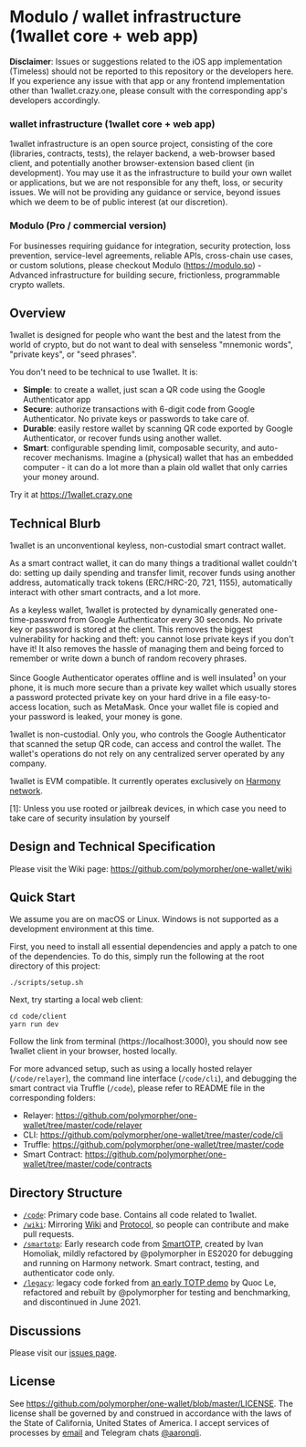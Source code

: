 # Modulo / wallet infrastructure (1wallet core + web app)

**Disclaimer**: Issues or suggestions related to the iOS app implementation (Timeless) should not be reported to this repository or the developers here. If you experience any issue with that app or any frontend implementation other than 1wallet.crazy.one, please consult with the corresponding app's developers accordingly.  

### wallet infrastructure (1wallet core + web app)

1wallet infrastructure is an open source project, consisting of the core (libraries, contracts, tests), the relayer backend, a web-browser based client, and potentially another browser-extension based client (in development). You may use it as the infrastructure to build your own wallet or applications, but we are not responsible for any theft, loss, or security issues. We will not be providing any guidance or service, beyond issues which we deem to be of public interest (at our discretion).

### Modulo (Pro / commercial version)

For businesses requiring guidance for integration, security protection, loss prevention, service-level agreements, reliable APIs, cross-chain use cases, or custom solutions, please checkout Modulo (https://modulo.so) - Advanced infrastructure for building secure, frictionless, programmable crypto wallets. 

## Overview

1wallet is designed for people who want the best and the latest from the world of crypto, but do not want to deal with senseless "mnemonic words", "private keys", or "seed phrases". 

You don't need to be technical to use 1wallet. It is:

- **Simple**: to create a wallet, just scan a QR code using the Google Authenticator app
- **Secure**: authorize transactions with 6-digit code from Google Authenticator. No private keys or passwords to take care of.
- **Durable**: easily restore wallet by scanning QR code exported by Google Authenticator, or recover funds using another wallet.
- **Smart**: configurable spending limit, composable security, and auto-recover mechanisms. Imagine a (physical) wallet that has an embedded computer - it can do a lot more than a plain old wallet that only carries your money around.   

Try it at https://1wallet.crazy.one

## Technical Blurb

1wallet is an unconventional keyless, non-custodial smart contract wallet. 

As a smart contract wallet, it can do many things a traditional wallet couldn't do: setting up daily spending and transfer limit, recover funds using another address, automatically track tokens (ERC/HRC-20, 721, 1155), automatically interact with other smart contracts, and a lot more. 

As a keyless wallet, 1wallet is protected by dynamically generated one-time-password from Google Authenticator every 30 seconds. No private key or password is stored at the client. This removes the biggest vulnerability for hacking and theft: you cannot lose private keys if you don't have it! It also removes the hassle of managing them and being forced to remember or write down a bunch of random recovery phrases.

Since Google Authenticator operates offline and is well insulated<sup>1</sup> on your phone, it is much more secure than a private key wallet which usually stores a password protected private key on your hard drive in a file easy-to-access location, such as MetaMask. Once your wallet file is copied and your password is leaked, your money is gone.

1wallet is non-custodial. Only you, who controls the Google Authenticator that scanned the setup QR code, can access and control the wallet. The wallet's operations do not rely on any centralized server operated by any company.

1wallet is EVM compatible. It currently operates exclusively on [Harmony network](https://harmony.one).

[1]: Unless you use rooted or jailbreak devices, in which case you need to take care of security insulation by yourself

## Design and Technical Specification

Please visit the Wiki page: https://github.com/polymorpher/one-wallet/wiki

## Quick Start

We assume you are on macOS or Linux. Windows is not supported as a development environment at this time. 

First, you need to install all essential dependencies and apply a patch to one of the dependencies. To do this, simply run the following at the root directory of this project:

```
./scripts/setup.sh
```

Next, try starting a local web client:

```
cd code/client
yarn run dev
```

Follow the link from terminal (https://localhost:3000), you should now see 1wallet client in your browser, hosted locally.  

For more advanced setup, such as using a locally hosted relayer (`/code/relayer`), the command line interface (`/code/cli`), and debugging the smart contract via Truffle (`/code`), please refer to README file in the corresponding folders:

- Relayer: https://github.com/polymorpher/one-wallet/tree/master/code/relayer
- CLI: https://github.com/polymorpher/one-wallet/tree/master/code/cli
- Truffle: https://github.com/polymorpher/one-wallet/tree/master/code
- Smart Contract: https://github.com/polymorpher/one-wallet/tree/master/code/contracts

## Directory Structure

- [`/code`](https://github.com/polymorpher/one-wallet/tree/master/code): Primary code base. Contains all code related to 1wallet.
- [`/wiki`](https://github.com/polymorpher/one-wallet/tree/master/wiki): Mirroring [Wiki](https://github.com/polymorpher/one-wallet/wiki) and [Protocol](https://github.com/polymorpher/one-wallet/blob/master/wiki/protocol.pdf), so people can contribute and make pull requests. 
- [`/smartotp`](https://github.com/polymorpher/one-wallet/tree/master/smartotp): Early research code from [SmartOTP](https://github.com/ivan-homoliak-sutd/SmartOTPs), created by Ivan Homoliak, mildly refactored by @polymorpher in ES2020 for debugging and running on Harmony network. Smart contract, testing, and authenticator code only.
- [`/legacy`](https://github.com/polymorpher/one-wallet/tree/master/legacy): legacy code forked from [an early TOTP demo](https://github.com/hashmesan/harmony-totp/tree/dd966f8ca74f084c38ed5a1aca10760e3e90eaf7) by Quoc Le, refactored and rebuilt by @polymorpher for testing and benchmarking, and discontinued in June 2021.

## Discussions

Please visit our [issues page](https://github.com/polymorpher/one-wallet/issues).

## License

See https://github.com/polymorpher/one-wallet/blob/master/LICENSE. The license shall be governed by and construed in accordance with the laws of the State of California, United States of America. I accept services of processes by [email](mailto:legal@hiddenstate.xyz) and Telegram chats [@aaronqli](https://t.me/aaronqli).
